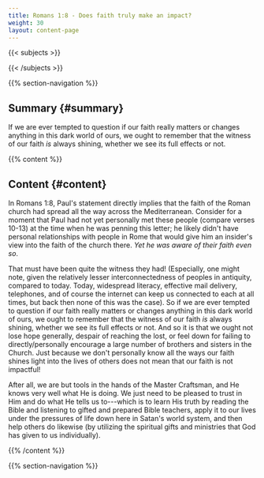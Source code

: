 ```yaml
---
title: Romans 1:8 - Does faith truly make an impact?
weight: 30
layout: content-page
---
```


{{< subjects >}}

{{< /subjects >}}

{{% section-navigation %}}

<!-- ## Video {#video}

{{% video
src=""

playlist=""

video=""

audio=""

slides="https://bibledocs.org/slides/"
%}} -->

## Summary {#summary}

If we are ever tempted to question if our faith really matters or changes anything in this dark world of ours, we ought to remember that the witness of our faith *is* always shining, whether we see its full effects or not. 

<!-- ## Timestamps {#timestamps} -->

{{% content %}}

## Content {#content}

<!-- --- -->

In Romans 1:8, Paul's statement directly implies that the faith of the Roman church had spread all the way across the Mediterranean. Consider for a moment that Paul had not yet personally met these people (compare verses 10-13) at the time when he was penning this letter; he likely didn't have personal relationships with people in Rome that would give him an insider's view into the faith of the church there. *Yet he was aware of their faith even so*.

That must have been quite the witness they had! (Especially, one might note, given the relatively lesser interconnectedness of peoples in antiquity, compared to today. Today, widespread literacy, effective mail delivery, telephones, and of course the internet can keep us connected to each at all times, but back then none of this was the case). So if we are ever tempted to question if our faith really matters or changes anything in this dark world of ours, we ought to remember that the witness of our faith *is* always shining, whether we see its full effects or not. And so it is that we ought not lose hope generally, despair of reaching the lost, or feel down for failing to directly/personally encourage a large number of brothers and sisters in the Church. Just because we don't personally know all the ways our faith shines light into the lives of others does not mean that our faith is not impactful!

After all, we are but tools in the hands of the Master Craftsman, and He knows very well what He is doing. We just need to be pleased to trust in Him and do what He tells us to---which is to learn His truth by reading the Bible and listening to gifted and prepared Bible teachers, apply it to our lives under the pressures of life down here in Satan's world system, and then help others do likewise (by utilizing the spiritual gifts and ministries that God has given to us individually).

{{% /content %}}


<!-- {{% transcript %}}

## Video/audio transcript {#video-audio-transcript}



{{% /transcript %}} -->

{{% section-navigation %}}
